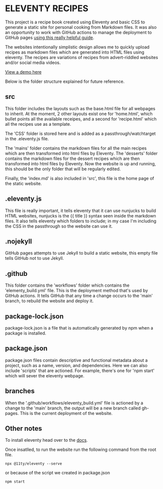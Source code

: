 # ELEVENTY RECIPES

This project is a recipe book created using Eleventy and basic CSS to generate a
static site for personal cooking from Markdown files. It was also an opportunity
to work with GitHub actions to manage the deployment to GitHub pages [using this
really helpful
guide](https://lea-tortay.com/content/writings/github-pages-eleventy/).

The websites intentionally simplistic design allows me to quickly upload recipes
as markdown files which are generated into HTML files using eleventy. The
recipes are variations of recipes from advert-riddled websites and/or social
media videos.

[View a demo here](https://charlieb954.github.io/eleventy-recipes)

Below is the folder structure explained for future reference.

## src

This folder includes the layouts such as the base.html file for all webpages to
inherit. At the moment, 2 other layouts exist one for 'home.html', which bullet
points all the available receipes, and a second for 'recipe.html' which all the
recipes use as a template.

The 'CSS' folder is stored here and is added as a passthrough/watchtarget in the
.eleventy.js file.

The 'mains' folder contains the markdown files for all the main recipes which
are then transformed into html files by Eleventy. The 'desserts' folder contains
the markdown files for the dessert recipes which are then transformed into html
files by Eleventy. Now the website is up and running, this should be the only
folder that will be regularly edited.

Finally, the 'index.md' is also included in 'src', this file is the home page of
the static website.

## .eleventy.js

This file is really important, it tells eleventy that it can use nunjucks to
build HTML websites, nunjucks is the {{ title }} syntax seen inside the markdown
files. It also tells eleventy which folders to include; in my case I'm including
the CSS in the passthrough so the website can use it.

## .nojekyll

GitHub pages attempts to use Jekyll to build a static website, this empty file
tells GitHub not to use Jekyll.

## .github

This folder contains the 'workflows' folder which contains the
'elementy_build.yml' file. This is the deployment method that's used by GitHub
actions. It tells GitHub that any time a change occurs to the 'main' branch, to
rebuild the website and deploy it.

## package-lock.json

package-lock.json is a file that is automatically generated by npm when a
package is installed.

## package.json

package.json files contain descriptive and functional metadata about a project,
such as a name, version, and dependencies. Here we can also include 'scripts'
that are actioned. For example, there's one for 'npm start' which will sever the
eleventy webpage.

## branches

When the '.github/workflows/eleventy_build.yml' file is actioned by a change to
the 'main' branch, the output will be a new branch called gh-pages. This is the
current deployment of the website.

## Other notes

To install eleventy head over to the
[docs](https://www.11ty.dev/docs/getting-started/).

Once insatlled, to run the website run the following command from the root file.

    npx @11ty/eleventy --serve

or because of the script we created in package.json

    npm start
